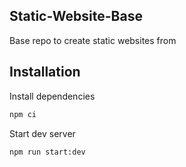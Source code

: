 ## Static-Website-Base

Base repo to create static websites from

## Installation

Install dependencies

```sh
npm ci
```

Start dev server

```sh
npm run start:dev
```
